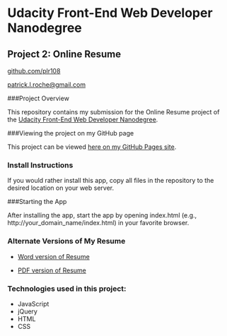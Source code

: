 # Udacity Front-End Web Developer Nanodegree
## Project 2: Online Resume

[github.com/plr108](https://github.com/plr108)

[patrick.l.roche@gmail.com](mailto:patrick.l.roche@gmail.com)

###Project Overview

This repository contains my submission for the Online Resume project of the [Udacity Front-End Web Developer Nanodegree](https://www.udacity.com/course/front-end-web-developer-nanodegree--nd001).

###Viewing the project on my GitHub page

This project can be viewed [here on my GitHub Pages site](http://plr108.github.io/resume/index.html).

### Install Instructions

If you would rather install this app, copy all files in the repository to the desired location on your web server.

###Starting the App

After installing the app, start the app by opening index.html (e.g., http://your_domain_name/index.html) in your favorite browser.

### Alternate Versions of My Resume

* [Word version of Resume](https://drive.google.com/file/d/0Bw9Pzles4ekkT3lEUDlVNzQ5M3M/view?usp=sharing)

* [PDF version of Resume](https://drive.google.com/file/d/0Bw9Pzles4ekkWm9Lc0l5MEc2ME0/view?usp=sharing)

### Technologies used in this project:

* JavaScript
* jQuery
* HTML
* CSS